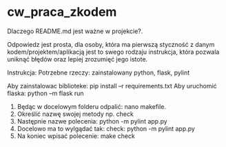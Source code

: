 # cw_praca_zkodem

Dlaczego README.md jest ważne w projekcie?.

Odpowiedz jest prosta, dla osoby, która ma pierwszą styczność z danym kodem/projektem/aplikacją jest to swego rodzaju instrukcja, która pozwala uniknąć błędów oraz lepiej zrozumięć jego istote.

Instrukcja: 
Potrzebne rzeczy: zainstalowany python, flask, pylint

Aby zainstalowac biblioteke: pip install –r requirements.txt
Aby uruchomić flaska:  python –m flask run

1. Będąc w docelowym folderu odpalić: nano makefile. 
2. Określić nazwę swojej metody np. check 
3. Następnie nazwe polecenia: python -m pylint app.py
4. Docelowo ma to wylgądać tak:
check:
	python -m pylint app.py
5. Na koniec wpisać polecenie: make check
